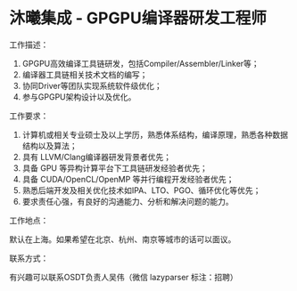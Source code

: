 # 沐曦集成 - GPGPU编译器研发工程师

工作描述：

1. GPGPU高效编译工具链研发，包括Compiler/Assembler/Linker等；
2. 编译器工具链相关技术文档的编写；
3. 协同Driver等团队实现系统软件级优化；
4. 参与GPGPU架构设计以及优化。

工作要求：

1. 计算机或相关专业硕士及以上学历，熟悉体系结构，编译原理，熟悉各种数据结构以及算法；
2. 具有 LLVM/Clang编译器研发背景者优先；
3. 具备 GPU 等异构计算平台下工具链研发经验者优先；
4. 具备 CUDA/OpenCL/OpenMP 等并行编程开发经验者优先；
5. 熟悉后端开发及相关优化技术如IPA、LTO、PGO、循环优化等优先；
6. 要求责任心强，有良好的沟通能力、分析和解决问题的能力。

工作地点：

默认在上海。如果希望在北京、杭州、南京等城市的话可以面议。

联系方式：

有兴趣可以联系OSDT负责人吴伟（微信 lazyparser 标注：招聘）
